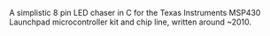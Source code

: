 A simplistic 8 pin LED chaser in C for the Texas Instruments MSP430 Launchpad microcontroller kit and chip line, written around ~2010.
